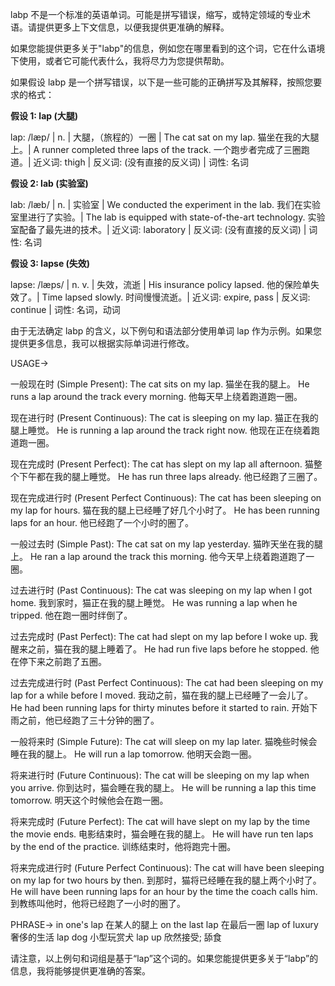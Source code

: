 labp 不是一个标准的英语单词。可能是拼写错误，缩写，或特定领域的专业术语。请提供更多上下文信息，以便我提供更准确的解释。

如果您能提供更多关于"labp"的信息，例如您在哪里看到的这个词，它在什么语境下使用，或者它可能代表什么，我将尽力为您提供帮助。


如果假设 labp 是一个拼写错误，以下是一些可能的正确拼写及其解释，按照您要求的格式：

**假设 1: lap (大腿)**

lap: /læp/ | n. | 大腿，（旅程的）一圈 | The cat sat on my lap. 猫坐在我的大腿上。|  A runner completed three laps of the track.  一个跑步者完成了三圈跑道。| 近义词: thigh | 反义词: (没有直接的反义词) | 词性: 名词

**假设 2: lab (实验室)**

lab: /læb/ | n. | 实验室 |  We conducted the experiment in the lab. 我们在实验室里进行了实验。|  The lab is equipped with state-of-the-art technology.  实验室配备了最先进的技术。| 近义词: laboratory | 反义词: (没有直接的反义词) | 词性: 名词


**假设 3: lapse (失效)**

lapse: /læps/ | n. v. | 失效，流逝 |  His insurance policy lapsed. 他的保险单失效了。| Time lapsed slowly. 时间慢慢流逝。| 近义词: expire, pass | 反义词: continue | 词性: 名词，动词


由于无法确定 labp 的含义，以下例句和语法部分使用单词 lap 作为示例。如果您提供更多信息，我可以根据实际单词进行修改。

USAGE->


一般现在时 (Simple Present):
The cat sits on my lap. 猫坐在我的腿上。
He runs a lap around the track every morning. 他每天早上绕着跑道跑一圈。


现在进行时 (Present Continuous):
The cat is sleeping on my lap. 猫正在我的腿上睡觉。
He is running a lap around the track right now. 他现在正在绕着跑道跑一圈。


现在完成时 (Present Perfect):
The cat has slept on my lap all afternoon. 猫整个下午都在我的腿上睡觉。
He has run three laps already. 他已经跑了三圈了。


现在完成进行时 (Present Perfect Continuous):
The cat has been sleeping on my lap for hours. 猫在我的腿上已经睡了好几个小时了。
He has been running laps for an hour. 他已经跑了一个小时的圈了。


一般过去时 (Simple Past):
The cat sat on my lap yesterday. 猫昨天坐在我的腿上。
He ran a lap around the track this morning. 他今天早上绕着跑道跑了一圈。


过去进行时 (Past Continuous):
The cat was sleeping on my lap when I got home. 我到家时，猫正在我的腿上睡觉。
He was running a lap when he tripped. 他在跑一圈时绊倒了。


过去完成时 (Past Perfect):
The cat had slept on my lap before I woke up. 我醒来之前，猫在我的腿上睡着了。
He had run five laps before he stopped. 他在停下来之前跑了五圈。


过去完成进行时 (Past Perfect Continuous):
The cat had been sleeping on my lap for a while before I moved. 我动之前，猫在我的腿上已经睡了一会儿了。
He had been running laps for thirty minutes before it started to rain. 开始下雨之前，他已经跑了三十分钟的圈了。


一般将来时 (Simple Future):
The cat will sleep on my lap later. 猫晚些时候会睡在我的腿上。
He will run a lap tomorrow. 他明天会跑一圈。


将来进行时 (Future Continuous):
The cat will be sleeping on my lap when you arrive. 你到达时，猫会睡在我的腿上。
He will be running a lap this time tomorrow. 明天这个时候他会在跑一圈。


将来完成时 (Future Perfect):
The cat will have slept on my lap by the time the movie ends. 电影结束时，猫会睡在我的腿上。
He will have run ten laps by the end of the practice. 训练结束时，他将跑完十圈。


将来完成进行时 (Future Perfect Continuous):
The cat will have been sleeping on my lap for two hours by then. 到那时，猫将已经睡在我的腿上两个小时了。
He will have been running laps for an hour by the time the coach calls him. 到教练叫他时，他将已经跑了一小时的圈了。



PHRASE->
in one's lap  在某人的腿上
on the last lap  在最后一圈
lap of luxury  奢侈的生活
lap dog  小型玩赏犬
lap up  欣然接受; 舔食


请注意，以上例句和词组是基于“lap”这个词的。如果您能提供更多关于“labp”的信息，我将能够提供更准确的答案。

